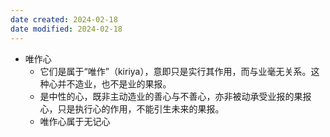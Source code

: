 ```yaml
---
date created: 2024-02-18
date modified: 2024-02-18
---
```

- 唯作心
    - 它们是属于“唯作”（kiriya），意即只是实行其作用，而与业毫无关系。这种心并不造业，也不是业的果报。
    - 是中性的心，既非主动造业的善心与不善心，亦非被动承受业报的果报心，只是执行心的作用，不能引生未来的果报。
    - 唯作心属于无记心

